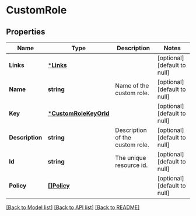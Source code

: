 # CustomRole

## Properties
Name | Type | Description | Notes
------------ | ------------- | ------------- | -------------
**Links** | [***Links**](Links.md) |  | [optional] [default to null]
**Name** | **string** | Name of the custom role. | [optional] [default to null]
**Key** | [***CustomRoleKeyOrId**](CustomRoleKeyOrId.md) |  | [optional] [default to null]
**Description** | **string** | Description of the custom role. | [optional] [default to null]
**Id** | **string** | The unique resource id. | [optional] [default to null]
**Policy** | [**[]Policy**](Policy.md) |  | [optional] [default to null]

[[Back to Model list]](../README.md#documentation-for-models) [[Back to API list]](../README.md#documentation-for-api-endpoints) [[Back to README]](../README.md)


